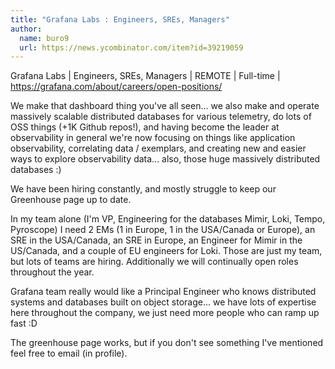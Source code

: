 ```yaml
---
title: "Grafana Labs : Engineers, SREs, Managers"
author:
  name: buro9
  url: https://news.ycombinator.com/item?id=39219059
---
```

Grafana Labs | Engineers, SREs, Managers | REMOTE | Full-time | <a href="https:&#x2F;&#x2F;grafana.com&#x2F;about&#x2F;careers&#x2F;open-positions&#x2F;" rel="nofollow">https:&#x2F;&#x2F;grafana.com&#x2F;about&#x2F;careers&#x2F;open-positions&#x2F;</a>

We make that dashboard thing you&#x27;ve all seen... we also make and operate massively scalable distributed databases for various telemetry, do lots of OSS things (+1K Github repos!), and having become the leader at observability in general we&#x27;re now focusing on things like application observability, correlating data &#x2F; exemplars, and creating new and easier ways to explore observability data... also, those huge massively distributed databases :)

We have been hiring constantly, and mostly struggle to keep our Greenhouse page up to date.

In my team alone (I&#x27;m VP, Engineering for the databases Mimir, Loki, Tempo, Pyroscope) I need 2 EMs (1 in Europe, 1 in the USA&#x2F;Canada or Europe), an SRE in the USA&#x2F;Canada, an SRE in Europe, an Engineer for Mimir in the US&#x2F;Canada, and a couple of EU engineers for Loki. Those are just my team, but lots of teams are hiring. Additionally we will continually open roles throughout the year.

Grafana team really would like a Principal Engineer who knows distributed systems and databases built on object storage... we have lots of expertise here throughout the company, we just need more people who can ramp up fast :D

The greenhouse page works, but if you don&#x27;t see something I&#x27;ve mentioned feel free to email (in profile).
